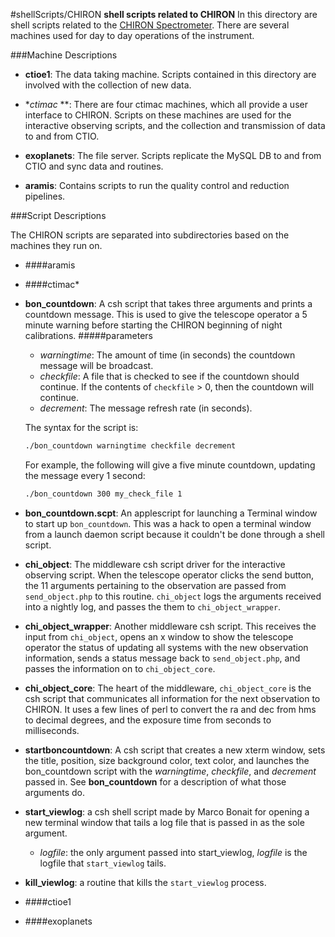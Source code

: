 #shellScripts/CHIRON
**shell scripts related to CHIRON**
In this directory are shell scripts related to the [CHIRON Spectrometer](http://www.ctio.noao.edu/noao/content/chiron). There are several machines used for day to day operations of the instrument.

###Machine Descriptions

- **ctioe1**: The data taking machine. Scripts contained in this directory are involved with the collection of new data.

- **ctimac* **: There are four ctimac machines, which all provide a user interface to CHIRON. Scripts on these machines are used for the interactive observing scripts, and the collection and transmission of data to and from CTIO.

- **exoplanets**: The file server. Scripts replicate the MySQL DB to and from CTIO and sync data and routines.

- **aramis**: Contains scripts to run the quality control and reduction pipelines.

###Script Descriptions

The CHIRON scripts are separated into subdirectories based on the machines they run on.

- ####aramis
- ####ctimac*
 - **bon_countdown**: A csh script that takes three arguments and prints a countdown message. This is used to give the telescope operator a 5 minute warning before starting the CHIRON beginning of night calibrations.
#####parameters
   - *warningtime*: The amount of time (in seconds) the countdown message will be broadcast.
   - *checkfile*: A file that is checked to see if the countdown should continue. If the contents of `checkfile` > 0, then the countdown will continue.
   - *decrement*: The message refresh rate (in seconds).

   The syntax for the script is:
    ```sh
    ./bon_countdown warningtime checkfile decrement
    ```

    For example, the following will give a five minute countdown, updating the message every 1 second:

    ```sh
    ./bon_countdown 300 my_check_file 1
    ```
 - **bon_countdown.scpt**: An applescript for launching a Terminal window to start up `bon_countdown`. This was a hack to open a terminal window from a launch daemon script because it couldn't be done through a shell script.

 - **chi_object**: The middleware csh script driver for the interactive observing script. When the telescope operator clicks the send button, the 11 arguments pertaining to the observation are passed from `send_object.php` to this routine. `chi_object` logs the arguments received into a nightly log, and passes the them to `chi_object_wrapper`.
 - **chi_object_wrapper**: Another middleware csh script. This receives the input from `chi_object`, opens an x window to show the telescope operator the status of updating all systems with the new observation information, sends a status message back to `send_object.php`, and passes the information on to `chi_object_core`.
 - **chi_object_core**: The heart of the middleware, `chi_object_core` is the csh script that communicates all information for the next observation to CHIRON. It uses a few lines of perl to convert the ra and dec from hms to decimal degrees, and the exposure time from seconds to milliseconds.
 - **startboncountdown**: A csh script that creates a new
 xterm window, sets the title, position, size background
 color, text color, and launches the bon_countdown script
 with the *warningtime*, *checkfile*, and *decrement* passed in. See **bon_countdown** for a description of what those arguments do.
 - **start_viewlog**: a csh shell script made by Marco Bonait for opening a new terminal window that tails a log file that is passed in as the sole argument.
    - *logfile*: the only argument passed into start_viewlog, *logfile* is the logfile that `start_viewlog` tails.
 - **kill_viewlog**: a routine that kills the `start_viewlog` process.
- ####ctioe1
- ####exoplanets
